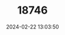 ---
title: "18746"
category: "Pteropus ornatus"
draft: false
date: 2024-02-22 13:03:50
languages:
  French: ["Roussette Rousse"]
  Spanish; Castilian: ["Zorro Volador De Las Islas De La Leal"]
  English: ["Ornate Flying Fox"]
---